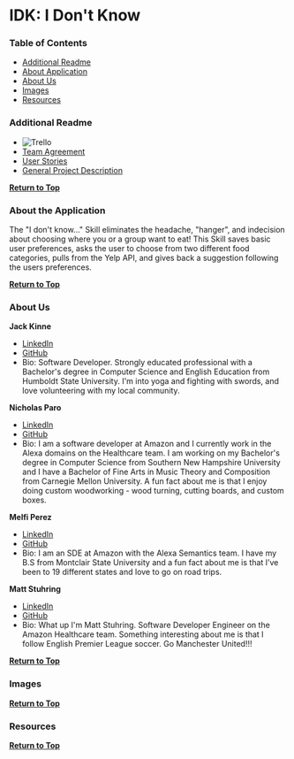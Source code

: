 # IDK: I Don't Know <a name="top"></a>

### Table of Contents

* [Additional Readme](#addreadme)
* [About Application](#aboutapp)
* [About Us](#aboutus)
* [Images](#images)
* [Resources](#resources)

### Additional Readme <a name="addreadme"></a>

* ![Trello](https://trello.com/b/1hskw7YL/idk)
* [Team Agreement](./assets/TEAMAGREEMENT.md)
* [User Stories](./assets/USERSTORIES.md)
* [General Project Description](./assets/pitch.md)

**[Return to Top](#top)**

### About the Application <a name="aboutapp"><a/>

The "I don't know..." Skill eliminates the headache, "hanger", and indecision about choosing where you or a group want to eat! This Skill saves basic user preferences, asks the user to choose from two different food categories, pulls from the Yelp API, and gives back a suggestion following the users preferences.

**[Return to Top](#top)**

### About Us <a name="aboutus"><a/>
  
**Jack Kinne**
* [LinkedIn](https://www.linkedin.com/in/jackdkinne/)
* [GitHub](https://github.com/Bravelemming)
* Bio: Software Developer. Strongly educated professional with a Bachelor's degree in Computer Science and English Education from Humboldt State University. I'm into yoga and fighting with swords, and love volunteering with my local community.

**Nicholas Paro**
* [LinkedIn](https://www.linkedin.com/in/nparo/)
* [GitHub](https://github.com/paronicholas)
* Bio: I am a software developer at Amazon and I currently work in the Alexa domains on the Healthcare team. I am working on my Bachelor's degree in Computer Science from Southern New Hampshire University and I have a Bachelor of Fine Arts in Music Theory and Composition from Carnegie Mellon University. A fun fact about me is that I enjoy doing custom woodworking - wood turning, cutting boards, and custom boxes.

**Melfi Perez**
* [LinkedIn](https://www.linkedin.com/in/melfiperez/)
* [GitHub](https://github.com/perezm27)
* Bio: I am an SDE at Amazon with the Alexa Semantics team. I have my B.S from Montclair State University and a fun fact about me is that I’ve been to 19 different states and love to go on road trips.

**Matt Stuhring**
* [LinkedIn](https://www.linkedin.com/in/mattstuhring/)
* [GitHub](https://github.com/mattstuhring)
* Bio: What up I'm Matt Stuhring. Software Developer Engineer on the Amazon Healthcare team. Something interesting about me is that I follow English Premier League soccer. Go Manchester United!!!
  
**[Return to Top](#top)**

### Images <a name="images"><a/>

**[Return to Top](#top)**

### Resources <a name="resources"><a/>

**[Return to Top](#top)**

